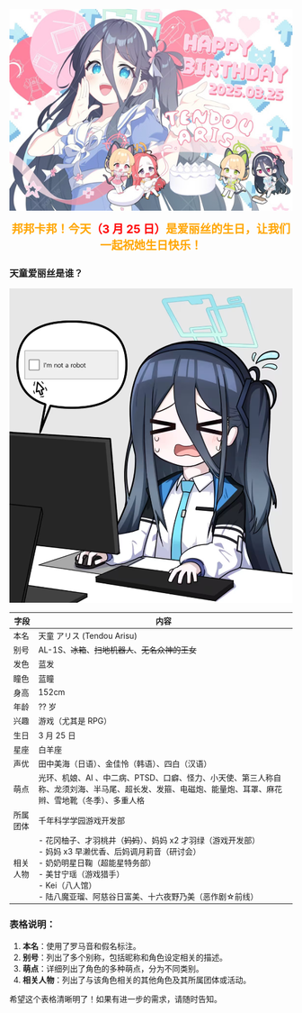 ![image.png](https://raw.githubusercontent.com/Tendourisu/images/master/20250325162144151.png)

<div style="text-align: center; margin: 0 auto;">
    <big><big><b><span style="color:orange;">邦邦卡邦！今天<span style="color:red;">（3 月 25 日）</span>是爱丽丝的生日，让我们一起祝她生日快乐！</span></b></big></big>
</div>

### 天童爱丽丝是谁？

![image.png](https://raw.githubusercontent.com/Tendourisu/images/master/20250325163100455.png)



| **字段** | **内容**                                                                                                                                              |
| ------ | --------------------------------------------------------------------------------------------------------------------------------------------------- |
| 本名     | 天童 アリス (Tendou Arisu)                                                                                                                               |
| 别号     | AL-1S、~~冰箱~~、~~扫地机器人~~、~~无名众神的王女~~                                                                                                                  |
| 发色     | 蓝发                                                                                                                                                  |
| 瞳色     | 蓝瞳                                                                                                                                                  |
| 身高     | 152cm                                                                                                                                               |
| 年龄     | ?? 岁                                                                                                                                                |
| 兴趣     | 游戏（尤其是 RPG）                                                                                                                                         |
| 生日     | 3 月 25 日                                                                                                                                            |
| 星座     | 白羊座                                                                                                                                                 |
| 声优     | 田中美海（日语）、金佳怜（韩语）、四白（汉语）                                                                                                                             |
| 萌点     | 光环、机娘、AI 、中二病、PTSD、口癖、怪力、小天使、第三人称自称、龙须刘海、半马尾、超长发、发箍、电磁炮、能量炮、耳罩、麻花辫、雪地靴（冬季）、多重人格                                                                     |
| 所属团体   | 千年科学学园游戏开发部                                                                                                                                         |
| 相关人物   | - 花冈柚子、才羽桃井（~~妈妈~~）、妈妈 x2 才羽绿（游戏开发部）<br>- 妈妈 x3 早濑优香、后妈调月莉音（研讨会）<br>- 奶奶明星日鞠（超能星特务部）<br>- 美甘宁瑶（游戏猎手）<br>- Kei（八人馆）<br>- 陆八魔亚瑠、阿慈谷日富美、十六夜野乃美（恶作剧☆前线） |

### 表格说明：
1. **本名**：使用了罗马音和假名标注。
2. **别号**：列出了多个别称，包括昵称和角色设定相关的描述。
3. **萌点**：详细列出了角色的多种萌点，分为不同类别。
4. **相关人物**：列出了与该角色相关的其他角色及其所属团体或活动。

希望这个表格清晰明了！如果有进一步的需求，请随时告知。